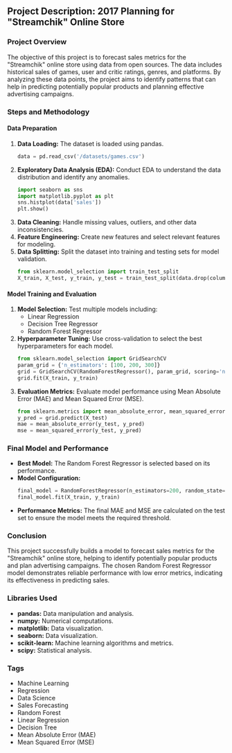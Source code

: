## Project Description: 2017 Planning for "Streamchik" Online Store

### Project Overview
The objective of this project is to forecast sales metrics for the "Streamchik" online store using data from open sources. The data includes historical sales of games, user and critic ratings, genres, and platforms. By analyzing these data points, the project aims to identify patterns that can help in predicting potentially popular products and planning effective advertising campaigns.

### Steps and Methodology

#### Data Preparation
1. **Data Loading:** The dataset is loaded using pandas.
   ```python
   data = pd.read_csv('/datasets/games.csv')
   ```
2. **Exploratory Data Analysis (EDA):** Conduct EDA to understand the data distribution and identify any anomalies.
   ```python
   import seaborn as sns
   import matplotlib.pyplot as plt
   sns.histplot(data['sales'])
   plt.show()
   ```
3. **Data Cleaning:** Handle missing values, outliers, and other data inconsistencies.
4. **Feature Engineering:** Create new features and select relevant features for modeling.
5. **Data Splitting:** Split the dataset into training and testing sets for model validation.
   ```python
   from sklearn.model_selection import train_test_split
   X_train, X_test, y_train, y_test = train_test_split(data.drop(columns=['sales']), data['sales'], test_size=0.2, random_state=42)
   ```

#### Model Training and Evaluation
1. **Model Selection:** Test multiple models including:
   - Linear Regression
   - Decision Tree Regressor
   - Random Forest Regressor
2. **Hyperparameter Tuning:** Use cross-validation to select the best hyperparameters for each model.
   ```python
   from sklearn.model_selection import GridSearchCV
   param_grid = {'n_estimators': [100, 200, 300]}
   grid = GridSearchCV(RandomForestRegressor(), param_grid, scoring='neg_mean_absolute_error', cv=5)
   grid.fit(X_train, y_train)
   ```
3. **Evaluation Metrics:** Evaluate model performance using Mean Absolute Error (MAE) and Mean Squared Error (MSE).
   ```python
   from sklearn.metrics import mean_absolute_error, mean_squared_error
   y_pred = grid.predict(X_test)
   mae = mean_absolute_error(y_test, y_pred)
   mse = mean_squared_error(y_test, y_pred)
   ```

### Final Model and Performance
- **Best Model:** The Random Forest Regressor is selected based on its performance.
- **Model Configuration:**
  ```python
  final_model = RandomForestRegressor(n_estimators=200, random_state=42)
  final_model.fit(X_train, y_train)
  ```
- **Performance Metrics:** The final MAE and MSE are calculated on the test set to ensure the model meets the required threshold.

### Conclusion
This project successfully builds a model to forecast sales metrics for the "Streamchik" online store, helping to identify potentially popular products and plan advertising campaigns. The chosen Random Forest Regressor model demonstrates reliable performance with low error metrics, indicating its effectiveness in predicting sales.

### Libraries Used
- **pandas:** Data manipulation and analysis.
- **numpy:** Numerical computations.
- **matplotlib:** Data visualization.
- **seaborn:** Data visualization.
- **scikit-learn:** Machine learning algorithms and metrics.
- **scipy:** Statistical analysis.

### Tags
- Machine Learning
- Regression
- Data Science
- Sales Forecasting
- Random Forest
- Linear Regression
- Decision Tree
- Mean Absolute Error (MAE)
- Mean Squared Error (MSE)